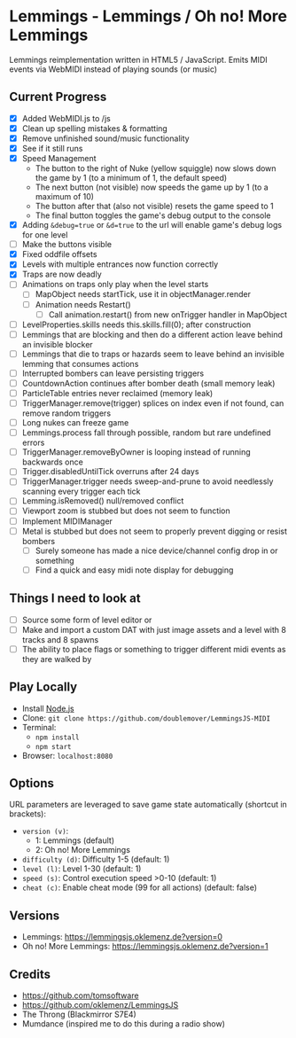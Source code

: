# Lemmings - Lemmings / Oh no! More Lemmings

Lemmings reimplementation written in HTML5 / JavaScript. Emits MIDI events via WebMIDI instead of playing sounds (or music)

## Current Progress
- [X] Added WebMIDI.js to /js
- [X] Clean up spelling mistakes & formatting
- [X] Remove unfinished sound/music functionality
- [X] See if it still runs
- [X] Speed Management
  - The button to the right of Nuke (yellow squiggle) now slows down the game by 1 (to a minimum of 1, the default speed)
  - The next button (not visible) now speeds the game up by 1 (to a maximum of 10)
  - The button after that (also not visible) resets the game speed to 1
  - The final button toggles the game's debug output to the console
- [X] Adding `&debug=true` or `&d=true` to the url will enable game's debug logs for one level
- [ ] Make the buttons visible
- [X] Fixed oddfile offsets
- [X] Levels with multiple entrances now function correctly
- [X] Traps are now deadly
- [ ] Animations on traps only play when the level starts
  - [ ] MapObject needs startTick, use it in objectManager.render
  - [ ] Animation needs Restart()
    - [ ] Call animation.restart() from new onTrigger handler in MapObject
- [ ] LevelProperties.skills needs this.skills.fill(0); after construction
- [ ] Lemmings that are blocking and then do a different action leave behind an invisible blocker
- [ ] Lemmings that die to traps or hazards seem to leave behind an invisible lemming that consumes actions
- [ ] Interrupted bombers can leave persisting triggers
- [ ] CountdownAction continues after bomber death (small memory leak)
- [ ] ParticleTable entries never reclaimed (memory leak)
- [ ] TriggerManager.remove(trigger) splices on index even if not found, can remove random triggers
- [ ] Long nukes can freeze game
- [ ] Lemmings.process fall through possible, random but rare undefined errors
- [ ] TriggerManager.removeByOwner is looping instead of running backwards once
- [ ] Trigger.disabledUntilTick overruns after 24 days
- [ ] TriggerManager.trigger needs sweep-and-prune to avoid needlessly scanning every trigger each tick
- [ ] Lemming.isRemoved() null/removed conflict
- [ ] Viewport zoom is stubbed but does not seem to function
- [ ] Implement MIDIManager
- [ ] Metal is stubbed but does not seem to properly prevent digging or resist bombers
  - [ ] Surely someone has made a nice device/channel config drop in or something
  - [ ] Find a quick and easy midi note display for debugging 

## Things I need to look at
- [ ] Source some form of level editor
or 
- [ ] Make and import a custom DAT with just image assets and a level with 8 tracks and 8 spawns
- [ ] The ability to place flags or something to trigger different midi events as they are walked by

## Play Locally

- Install [Node.js](https://nodejs.org)
- Clone: `git clone https://github.com/doublemover/LemmingsJS-MIDI`
- Terminal:
  - `npm install`
  - `npm start`
- Browser: `localhost:8080`

## Options

URL parameters are leveraged to save game state automatically (shortcut in brackets):

- `version (v)`:
  - 1: Lemmings (default)
  - 2: Oh no! More Lemmings 
- `difficulty (d)`: Difficulty 1-5 (default: 1)
- `level (l)`: Level 1-30 (default: 1)
- `speed (s)`: Control execution speed >0-10 (default: 1)
- `cheat (c)`: Enable cheat mode (99 for all actions) (default: false)

## Versions

- Lemmings: https://lemmingsjs.oklemenz.de?version=0
- Oh no! More Lemmings: https://lemmingsjs.oklemenz.de?version=1

## Credits

- https://github.com/tomsoftware
- https://github.com/oklemenz/LemmingsJS
- The Throng (Blackmirror S7E4)
- Mumdance (inspired me to do this during a radio show) 
